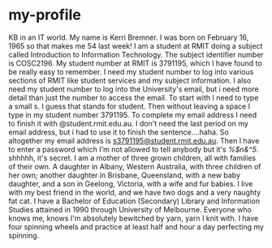 # my-profile
KB in an IT world.
My name is Kerri Bremner. I was born on February 16, 1965 so that makes me 54 last week! 
I am a student at RMIT doing a subject called Introduction to Information Technology. The subject identifier number is COSC2196. My student number at RMIT is 3791195, which I have found to be really easy to remember. I need my student number to log into various sections of RMIT like student services and my subject information. I also need my student number to log into the University's email, but i need more detail than just the number to access the email. To start with I need to type a small s. I guess that stands for student. Then without leaving a space I type in my student number 3791195. To complete my email address I need to finish it with @student.rmit.edu.au. I don't need the last period on my email address, but i had to use it to finish the sentence....haha. So altogether my email address is s3791195@student.rmit.edu.au. Then I have to enter a password which I'm not allowed to tell anybody but it's *%$n&^5*. shhhhh, it's secret.
I am a mother of three grown children, all with families of their own. A daughter in Albany, Western Australia, with three children of her own; another daughter in Brisbane, Queensland, with a new baby daughter, and a son in Geelong, Victoria, with a wife and fur babies.
I live with my best friend in the world, and we have two dogs and a very naughty fat cat.
I have a Bachelor of Education (Secondary) Library and Information Studies attained in 1990 through University of Melbourne.
Everyone who knows me, knows I'm absolutely bewitched by yarn, yarn I knit with. I have four spinning wheels and practice at least half and hour a day perfecting my spinning. 
